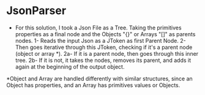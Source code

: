# JsonParser

- For this solution, I took a Json File as a Tree. Taking the primitives properties as a final node and the Objects "{}" or Arrays "[]" as parents nodes.
1- Reads the input Json as a JToken as first Parent Node.
2- Then goes iterative through this JToken, checking if it's a parent node (object or array *). 
	2a- If it is a parent node, then goes through this inner tree.
    2b- If it is not, it takes the nodes, removes its parent, and adds it again at the beginning of the output object.
	
*Object and Array are handled differently with similar structures, since an Object has properties, and an Array has primitives values or Objects.